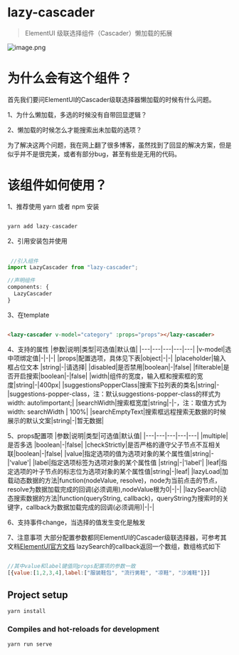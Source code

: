 # lazy-cascader

> ElementUI 级联选择组件（Cascader）懒加载的拓展 


 ![image.png](https://upload-images.jianshu.io/upload_images/80274-8e35b51d940a39fa.png?imageMogr2/auto-orient/strip%7CimageView2/2/w/1240)

# 为什么会有这个组件？

首先我们要问ElementUI的Cascader级联选择器懒加载的时候有什么问题。

1、为什么懒加载，多选的时候没有自带回显逻辑？

2、懒加载的时候怎么才能搜索出未加载的选项？

为了解决这两个问题，我在网上翻了很多博客，虽然找到了回显的解决方案，但是似乎并不是很完美，或者有部分bug，甚至有些是无用的代码。

# 该组件如何使用？

1、推荐使用 yarn 或者 npm 安装

```javascript

yarn add lazy-cascader

```

2、引用安装包并使用

```javascript
 
 //引入组件
import LazyCascader from "lazy-cascader";

//声明组件
components: {
  LazyCascader
}

```

3、在template
```html

<lazy-cascader v-model="category" :props="props"></lazy-cascader>

```

4、支持的属性
|参数|说明|类型|可选值|默认值|
|---|---|---|---|---|
|v-model|选中项绑定值|-|-|-|
|props|配置选项，具体见下表|object|-|-|
|placeholder|输入框占位文本	|string|-|请选择|
|disabled|是否禁用|boolean|-|false|
|filterable|是否开启搜索|boolean|-|false|
|width|组件的宽度，输入框和搜索框的宽度|string|-|400px|
|suggestionsPopperClass|搜索下拉列表的类名|string|-|suggestions-popper-class，注：默认suggestions-popper-class的样式为width: auto!important;|
|searchWidth|搜索框宽度|string|-|-，注：取值方式为width: searchWidth \| 100%|
|searchEmptyText|搜索框远程搜索无数据的时候展示的默认文案|string|-|暂无数据|


5、props配置项
|参数|说明|类型|可选值|默认值|
|---|---|---|---|---|
|multiple|是否多选	|boolean|-|false|
|checkStrictly|是否严格的遵守父子节点不互相关联|boolean|-|false|
|value|指定选项的值为选项对象的某个属性值|string|-|'value'|
|label|指定选项标签为选项对象的某个属性值	|string|-|'label'|
|leaf|指定选项的叶子节点的标志位为选项对象的某个属性值|string|-|leaf|
|lazyLoad|加载动态数据的方法|function(nodeValue, resolve)，node为当前点击的节点，resolve为数据加载完成的回调(必须调用),nodeValue根为0|-|-|
|lazySearch|动态搜索数据的方法|function(queryString, callback)，queryString为搜索时的关键字，callback为数据加载完成的回调(必须调用)|-|-|


6、支持事件change，当选择的值发生变化是触发

7、注意事项
大部分配置参数都同ElementUI的Cascader级联选择器，可参考其文档[ElementUI官方文档](https://element.eleme.cn/#/zh-CN/component/cascader)
lazySearch的callback返回一个数组，数组格式如下

```javascript

//其中value和label键值同props配置项的参数一致
[{value:[1,2,3,4],label:["服装鞋包", "流行男鞋", "凉鞋", "沙滩鞋"]}]

```


## Project setup
```
yarn install
```

### Compiles and hot-reloads for development
```
yarn run serve
```
